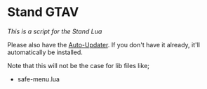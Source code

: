 # Stand GTAV

*This is a script for the Stand Lua*

Please also have the [Auto-Updater](https://github.com/hexarobi/stand-lua-auto-updater).
If you don't have it already, it'll automatically be installed.

Note that this will not be the case for lib files like;
- safe-menu.lua
